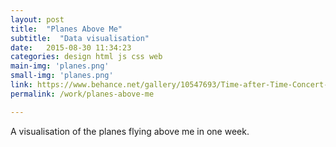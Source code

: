 ```yaml
---
layout: post
title:  "Planes Above Me"
subtitle:  "Data visualisation"
date:   2015-08-30 11:34:23
categories: design html js css web
main-img: 'planes.png'
small-img: 'planes.png'
link: https://www.behance.net/gallery/10547693/Time-after-Time-Concert-Poster-projection-design
permalink: /work/planes-above-me

---
```

A visualisation of the planes flying above me in one week.
